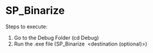 SP_Binarize
===========
Steps to execute:
1) Go to the Debug Folder (cd Debug)
2) Run the .exe file (SP_Binarize <image file> <destination (optional)>)
